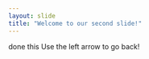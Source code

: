```yaml
---
layout: slide
title: "Welcome to our second slide!"
---
```

done this
Use the left arrow to go back!
